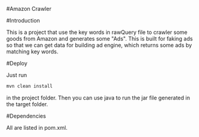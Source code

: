 #Amazon Crawler

#Introduction

This is a project that use the key words in rawQuery file to crawler some goods from Amazon and generates some "Ads". This is built for faking ads so that we can get data for building ad engine, which returns some ads by matching key words.

#Deploy

Just run 

```bash
mvn clean install
```

in the project folder. Then you can use java to run the jar file generated in the target folder.

#Dependencies

All are listed in pom.xml. 